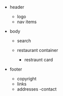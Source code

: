 
- header 
  - logo 
  - nav items 
- body 
  - search 
  - restaurant container
  
    - restraunt card 

- footer 
  - copyright 
  - links 
  - addresses 
  -contact 
  
